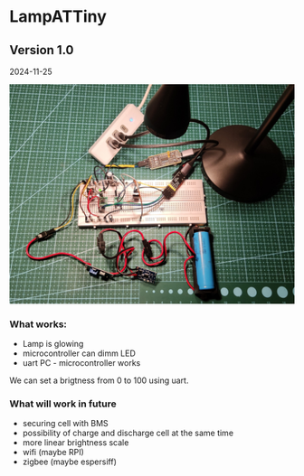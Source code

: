 # LampATTiny

## Version 1.0

2024-11-25

![LampATTiny 1.0](img/history/LampATTiny_1.0.jpg)

### What works:
- Lamp is glowing
- microcontroller can dimm LED
- uart PC - microcontroller works

We can set a brigtness from 0 to 100 using uart.

### What will work in future
- securing cell with BMS
- possibility of charge and discharge cell at the same time
- more linear brightness scale
- wifi (maybe RPI)
- zigbee (maybe espersiff)

